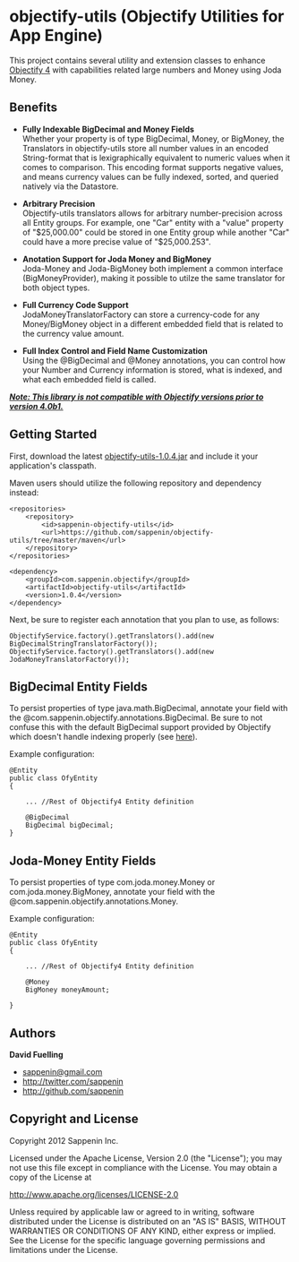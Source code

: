 objectify-utils (Objectify Utilities for App Engine)
===========================

This project contains several utility and extension classes to enhance <a href="http://code.google.com/p/objectify-appengine">Objectify 4</a> with capabilities related large numbers and Money using Joda Money.

Benefits
------

+ <b>Fully Indexable BigDecimal and Money Fields</b><br/>
Whether your property is of type BigDecimal, Money, or BigMoney, the Translators in objectify-utils store all number values in an encoded String-format that is lexigraphically equivalent to numeric values when it comes to comparison.  This encoding format supports negative values, and means currency values can be fully indexed, sorted, and queried natively via the Datastore.   

+ <b>Arbitrary Precision</b><br/>
Objectify-utils translators allows for arbitrary number-precision across all Entity groups.  For example, one "Car" entity with a "value" property of "$25,000.00" could be stored in one Entity group while another "Car" could have a more precise value of "$25,000.253".

+ <b>Anotation Support for Joda Money and BigMoney</b><br/>
Joda-Money and Joda-BigMoney both implement a common interface (BigMoneyProvider), making it possible to utilze the same translator for both object types.  

+ <b>Full Currency Code Support</b><br/>
JodaMoneyTranslatorFactory can store a currency-code for any Money/BigMoney object in a different embedded field that is related to the currency value amount.  

+ <b>Full Index Control and Field Name Customization</b><br/>
Using the @BigDecimal and @Money annotations, you can control how your Number and Currency information is stored, what is indexed, and what each embedded field is called.

<b><i><u>Note: This library is not compatible with Objectify versions prior to version 4.0b1.</u></i></b>


Getting Started
----------

First, download the latest <a href="https://github.com/sappenin/objectify-utils/archive/1.0.4.zip">objectify-utils-1.0.4.jar</a> and include it your application's classpath.

Maven users should utilize the following repository and dependency instead:

	<repositories>
		<repository>
			<id>sappenin-objectify-utils</id>
			<url>https://github.com/sappenin/objectify-utils/tree/master/maven</url>
		</repository>
	</repositories>

    <dependency>
    	<groupId>com.sappenin.objectify</groupId>
		<artifactId>objectify-utils</artifactId>
		<version>1.0.4</version>
    </dependency>

Next, be sure to register each annotation that you plan to use, as follows:

	ObjectifyService.factory().getTranslators().add(new BigDecimalStringTranslatorFactory());
	ObjectifyService.factory().getTranslators().add(new JodaMoneyTranslatorFactory());


BigDecimal Entity Fields
-------
To persist properties of type java.math.BigDecimal, annotate your field with the @com.sappenin.objectify.annotations.BigDecimal.  Be sure to not confuse this with the default BigDecimal support provided by Objectify which doesn't handle indexing properly (see <a href="http://code.google.com/p/objectify-appengine/source/browse/trunk/src/com/googlecode/objectify/impl/translate/opt/BigDecimalLongTranslatorFactory.java">here</a>).    

Example configuration:

    @Entity
    public class OfyEntity
	{
   		
   		... //Rest of Objectify4 Entity definition
   	
   		@BigDecimal
    	BigDecimal bigDecimal;
	}

Joda-Money  Entity Fields
-------
To persist properties of type com.joda.money.Money or com.joda.money.BigMoney, annotate your field with the @com.sappenin.objectify.annotations.Money. 

Example configuration:

	@Entity
    public class OfyEntity
	{
   		
   		... //Rest of Objectify4 Entity definition
   	
    	@Money
    	BigMoney moneyAmount;

	}

    
Authors
-------

**David Fuelling**

+ sappenin@gmail.com
+ http://twitter.com/sappenin
+ http://github.com/sappenin


Copyright and License
---------------------

Copyright 2012 Sappenin Inc.

Licensed under the Apache License, Version 2.0 (the "License");
you may not use this file except in compliance with the License.
You may obtain a copy of the License at

   http://www.apache.org/licenses/LICENSE-2.0

Unless required by applicable law or agreed to in writing, software
distributed under the License is distributed on an "AS IS" BASIS,
WITHOUT WARRANTIES OR CONDITIONS OF ANY KIND, either express or implied.
See the License for the specific language governing permissions and
limitations under the License.